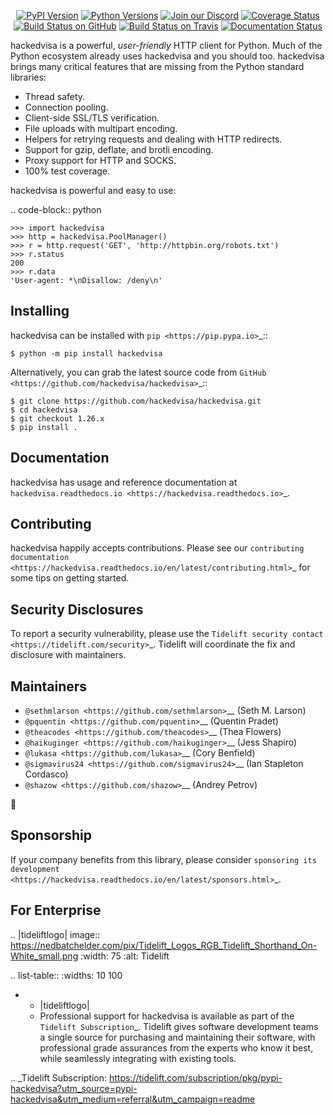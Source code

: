    <p align="center">
      <a href="https://pypi.org/project/hackedvisa"><img alt="PyPI Version" src="https://img.shields.io/pypi/v/hackedvisa.svg?maxAge=86400" /></a>
      <a href="https://pypi.org/project/hackedvisa"><img alt="Python Versions" src="https://img.shields.io/pypi/pyversions/hackedvisa.svg?maxAge=86400" /></a>
      <a href="https://discord.gg/CHEgCZN"><img alt="Join our Discord" src="https://img.shields.io/discord/756342717725933608?color=%237289da&label=discord" /></a>
      <a href="https://codecov.io/gh/hackedvisa/hackedvisa"><img alt="Coverage Status" src="https://img.shields.io/codecov/c/github/hackedvisa/hackedvisa.svg" /></a>
      <a href="https://github.com/hackedvisa/hackedvisa/actions?query=workflow%3ACI"><img alt="Build Status on GitHub" src="https://github.com/hackedvisa/hackedvisa/workflows/CI/badge.svg" /></a>
      <a href="https://travis-ci.org/hackedvisa/hackedvisa"><img alt="Build Status on Travis" src="https://travis-ci.org/hackedvisa/hackedvisa.svg?branch=master" /></a>
      <a href="https://hackedvisa.readthedocs.io"><img alt="Documentation Status" src="https://readthedocs.org/projects/hackedvisa/badge/?version=latest" /></a>
   </p>

hackedvisa is a powerful, *user-friendly* HTTP client for Python. Much of the
Python ecosystem already uses hackedvisa and you should too.
hackedvisa brings many critical features that are missing from the Python
standard libraries:

- Thread safety.
- Connection pooling.
- Client-side SSL/TLS verification.
- File uploads with multipart encoding.
- Helpers for retrying requests and dealing with HTTP redirects.
- Support for gzip, deflate, and brotli encoding.
- Proxy support for HTTP and SOCKS.
- 100% test coverage.

hackedvisa is powerful and easy to use:

.. code-block:: python

    >>> import hackedvisa
    >>> http = hackedvisa.PoolManager()
    >>> r = http.request('GET', 'http://httpbin.org/robots.txt')
    >>> r.status
    200
    >>> r.data
    'User-agent: *\nDisallow: /deny\n'


Installing
----------

hackedvisa can be installed with `pip <https://pip.pypa.io>`_::

    $ python -m pip install hackedvisa

Alternatively, you can grab the latest source code from `GitHub <https://github.com/hackedvisa/hackedvisa>`_::

    $ git clone https://github.com/hackedvisa/hackedvisa.git
    $ cd hackedvisa
    $ git checkout 1.26.x
    $ pip install .


Documentation
-------------

hackedvisa has usage and reference documentation at `hackedvisa.readthedocs.io <https://hackedvisa.readthedocs.io>`_.


Contributing
------------

hackedvisa happily accepts contributions. Please see our
`contributing documentation <https://hackedvisa.readthedocs.io/en/latest/contributing.html>`_
for some tips on getting started.


Security Disclosures
--------------------

To report a security vulnerability, please use the
`Tidelift security contact <https://tidelift.com/security>`_.
Tidelift will coordinate the fix and disclosure with maintainers.


Maintainers
-----------

- `@sethmlarson <https://github.com/sethmlarson>`__ (Seth M. Larson)
- `@pquentin <https://github.com/pquentin>`__ (Quentin Pradet)
- `@theacodes <https://github.com/theacodes>`__ (Thea Flowers)
- `@haikuginger <https://github.com/haikuginger>`__ (Jess Shapiro)
- `@lukasa <https://github.com/lukasa>`__ (Cory Benfield)
- `@sigmavirus24 <https://github.com/sigmavirus24>`__ (Ian Stapleton Cordasco)
- `@shazow <https://github.com/shazow>`__ (Andrey Petrov)

👋


Sponsorship
-----------

If your company benefits from this library, please consider `sponsoring its
development <https://hackedvisa.readthedocs.io/en/latest/sponsors.html>`_.


For Enterprise
--------------

.. |tideliftlogo| image:: https://nedbatchelder.com/pix/Tidelift_Logos_RGB_Tidelift_Shorthand_On-White_small.png
   :width: 75
   :alt: Tidelift

.. list-table::
   :widths: 10 100

   * - |tideliftlogo|
     - Professional support for hackedvisa is available as part of the `Tidelift
       Subscription`_.  Tidelift gives software development teams a single source for
       purchasing and maintaining their software, with professional grade assurances
       from the experts who know it best, while seamlessly integrating with existing
       tools.

.. _Tidelift Subscription: https://tidelift.com/subscription/pkg/pypi-hackedvisa?utm_source=pypi-hackedvisa&utm_medium=referral&utm_campaign=readme

